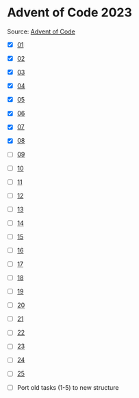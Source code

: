 # Advent of Code 2023

Source: [Advent of Code](https://adventofcode.com/2023)

- [x] [01](./1/README.md)
- [x] [02](./2/README.md)
- [x] [03](./3/README.md)
- [x] [04](./4/README.md)
- [x] [05](./5/README.md)
- [x] [06](./6/README.md)
- [x] [07](./7/README.md)
- [x] [08](./8/README.md)
- [ ] [09](./9/README.md)
- [ ] [10](./10/README.md)
- [ ] [11](./11/README.md)
- [ ] [12](./12/README.md)
- [ ] [13](./13/README.md)
- [ ] [14](./14/README.md)
- [ ] [15](./15/README.md)
- [ ] [16](./16/README.md)
- [ ] [17](./17/README.md)
- [ ] [18](./18/README.md)
- [ ] [19](./19/README.md)
- [ ] [20](./20/README.md)
- [ ] [21](./21/README.md)
- [ ] [22](./22/README.md)
- [ ] [23](./23/README.md)
- [ ] [24](./24/README.md)
- [ ] [25](./25/README.md)

- [ ] Port old tasks (1-5) to new structure
